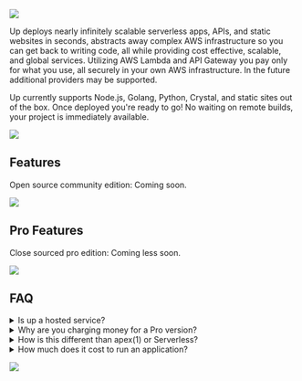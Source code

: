 ![](https://dl.dropboxusercontent.com/u/6396913/Apex/Up/Readme/title-fs8.png)

Up deploys nearly infinitely scalable serverless apps, APIs, and static websites in seconds, abstracts away complex AWS infrastructure so you can get back to writing code, all while providing cost effective, scalable, and global services. Utilizing AWS Lambda and API Gateway you pay only for what you use, all securely in your own AWS infrastructure. In the future additional providers may be supported.

Up currently supports Node.js, Golang, Python, Crystal, and static sites out of the box. Once deployed you're ready to go! No waiting on remote builds, your project is immediately available.

![](https://dl.dropboxusercontent.com/u/6396913/Apex/Up/Readme/screen-koa-fs8.png)

## Features

Open source community edition: Coming soon.

![](https://dl.dropboxusercontent.com/u/6396913/Apex/Up/Readme/up-features-community-fs8.png)

## Pro Features

Close sourced pro edition: Coming less soon.

![](https://dl.dropboxusercontent.com/u/6396913/Apex/Up/Readme/up-features-pro-fs8.png)

## FAQ

<details>
  <summary>Is up a hosted service?</summary>
  There are no plans for a hosted version, Up lets you deploy applications to your own AWS account for isolation, security, and longevity, don't worry about a startup going out of business.
</details>

<details>
  <summary>Why are you charging money for a Pro version?</summary>
  I am an independent developer, with no funding, so it is the only way I can support myself and the project! Commercial support, additional features, bug fix, and feature priority are provided with the Pro license, ensuring the project stays alive.
</details>

<details>
  <summary>How is this different than apex(1) or Serverless?</summary>
  Most of the AWS Lambda based tools are function-oriented, while Up abstracts this away entirely. Up does not use framework "shims", the servers that you run using Up are regular HTTP servers and require no code changes for Lambda compatibility.
</details>

<details>
  <summary>How much does it cost to run an application?</summary>
  AWS API Gateway provides 1 million free requests per month, so there's a good chance you won't have to pay anything at all!
</details>

<a href="https://apex.sh"><img src="http://tjholowaychuk.com:6000/svg/sponsor"></a>
